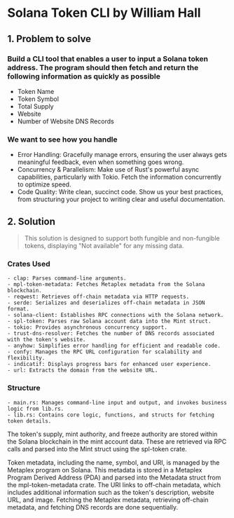 # Solana Token CLI by William Hall

## 1. Problem to solve

### Build a CLI tool that enables a user to input a Solana token address. The program should then fetch and return the following information as quickly as possible

- Token Name
- Token Symbol
- Total Supply
- Website
- Number of Website DNS Records

### We want to see how you handle

- Error Handling: Gracefully manage errors, ensuring the user always gets meaningful feedback, even when something goes wrong.
- Concurrency & Parallelism: Make use of Rust's powerful async capabilities, particularly with Tokio. Fetch the information concurrently to optimize speed.
- Code Quality: Write clean, succinct code. Show us your best practices, from structuring your project to writing clear and useful documentation.

## 2. Solution

> This solution is designed to support both fungible and non-fungible tokens, displaying "Not available" for any missing data.

### Crates Used

```
- clap: Parses command-line arguments.
- mpl-token-metadata: Fetches Metaplex metadata from the Solana blockchain.
- reqwest: Retrieves off-chain metadata via HTTP requests.
- serde: Serializes and deserializes off-chain metadata in JSON format.
- solana-client: Establishes RPC connections with the Solana network.
- spl-token: Parses raw Solana account data into the Mint struct.
- tokio: Provides asynchronous concurrency support.
- trust-dns-resolver: Fetches the number of DNS records associated with the token's website.
- anyhow: Simplifies error handling for efficient and readable code.
- confy: Manages the RPC URL configuration for scalability and flexibility.
- indicatif: Displays progress bars for enhanced user experience.
- url: Extracts the domain from the website URL.
```

### Structure

```
- main.rs: Manages command-line input and output, and invokes business logic from lib.rs.
- lib.rs: Contains core logic, functions, and structs for fetching token details.
```

The token's supply, mint authority, and freeze authority are stored within the Solana blockchain in the mint account data. These are retrieved via RPC calls and parsed into the Mint struct using the spl-token crate.

Token metadata, including the name, symbol, and URI, is managed by the Metaplex program on Solana. This metadata is stored in a Metaplex Program Derived Address (PDA) and parsed into the Metadata struct from the mpl-token-metadata crate. The URI links to off-chain metadata, which includes additional information such as the token's description, website URL, and image. Fetching the Metaplex metadata, retrieving off-chain metadata, and fetching DNS records are done sequentially.
